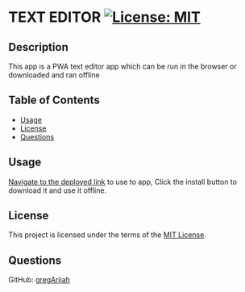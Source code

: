 # TEXT EDITOR	[![License: MIT](https://img.shields.io/badge/License-MIT-yellow.svg)](https://choosealicense.com/licenses/mit/)

## Description

This app is a PWA text editor app which can be run in the browser or downloaded and ran offline

## Table of Contents

- [Usage](#usage)
- [License](#license)
- [Questions](#questions)

## Usage

[Navigate to the deployed link](https://sleepy-headland-24382.herokuapp.com/) to use to app, Click the install button to download it and use it offline. 

## License

This project is licensed under the terms of the [MIT License](https://choosealicense.com/licenses/mit/).

## Questions

GitHub: [gregArijah](https://github.com/gregArijah)

